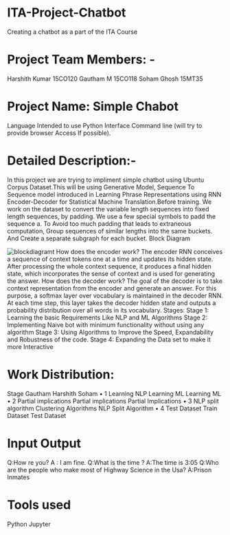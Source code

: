 # ITA-Project-Chatbot
Creating a chatbot as a part of the ITA Course

# Project Team Members: -
Harshith Kumar 15CO120
Gautham M 15CO118 
Soham Ghosh 15MT35

# Project Name: Simple  Chabot
Language Intended to use Python 
Interface Command line (will try to provide browser Access If possible).

# Detailed Description:-
In this project we are trying to impliment simple chatbot using Ubuntu Corpus Dataset.This will be using Generative Model, Sequence To Sequence model introduced in Learning Phrase Representations using RNN Encoder-Decoder for Statistical Machine Translation.Before training. We work on the dataset to convert the variable length sequences into fixed length sequences, by padding. We use a few special symbols to padd the sequence a. To Avoid too much padding that leads to extraneous computation,
Group sequences of similar lengths into the same buckets. And Create a separate subgraph for each bucket.
Block Diagram

![blockdiagramt](https://github.com/harshith47/ITA-Project-Chatbot/blob/master/seq2seq2.png)
How does the encoder work?
The encoder RNN conceives a sequence of context tokens one at a time and updates its hidden state. After processing the whole context sequence, it produces a final hidden state, which incorporates the sense of context and is used for generating the answer.
How does the decoder work?
The goal of the decoder is to take context representation from the encoder and generate an answer. For this purpose, a softmax layer over vocabulary is maintained in the decoder RNN. At each time
step, this layer takes the decoder hidden state and outputs a probability distribution over all words in its vocabulary.
Stages:
Stage 1: Learning the basic Requirements Like NLP and ML Algorithms
Stage 2: Implementing Naive bot with minimum functionality without using any algorithm
Stage 3: Using Algorithms to Improve the Speed, Expandability and Robustness of the code.
Stage 4: Expanding the Data set to make it more Interactive

# Work Distribution:
Stage                                 Gautham                                      Harshith                      Soham
    • 1                             Learning NLP                                 Learning ML                   Learning ML
    • 2                             Partial implications                     Partial implications       Partial Implications
    • 3                             NLP split algorithm                     Clustering Algorithms       NLP Split Algorithm
    • 4                             Test    Dataset                              Train Dataset               Test Dataset

# Input Output
Q:How re you? 
A : I am fine.
Q:What is the time ?
A:The time is 3:05
Q:Who are the people who make most of Highway Science in the Usa?
A:Prison Inmates

# Tools used
Python Jupyter
